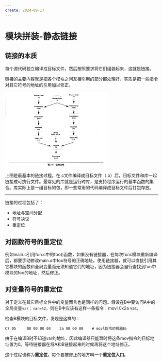 ```yaml
---
create: 2024-09-17
---
```

# 模块拼装-静态链接

## 链接的本质

每个源代码独立编译成目标文件，然后按照要求将它们组装起来，这就是链接。

链接的主要内容就是把各个模块之间互相引用的部分都处理好，实质是把一些指令对其它符号的地址的引用加以修正。

<img src="./assets/image-20240917145907645.png" alt="image-20240917145907645" style="zoom:33%;" />

上图是最基本的链接过程，在.c文件编译成目标文件（.o）后，目标文件和库一起链接成可执行文件。最常见的库就是运行时库，是支持程序运行的基本函数的集合。库实际上是一组目标的包，即一些常用的代码编译成目标文件后打包存放。

---

链接的过程包括了：

* 地址与空间分配
* 符号决议
* 重定位

## 对函数符号的重定位

例如main.c引用fun.c中的foo()函数，如果没有链接器，在每次func模块重新编译后，都要手动修改main.o中foo符号的正确地址。使用链接器，就可以直接引用其它模块的函数和全局变量而无须知道它们的地址，因为链接器会自行查找到fun中模块的foo的地址，然后修正。

## 对变量符号的重定位

对于定义在其它目标文件中的变量而言也是同样的问题。假设在B中要访问A中的全局变量`var`：`var=42`，则在B中应该有这样一条指令：movl 0x2a var。

检查B模块的目标文件，发现是这样的：

```
C7 05     00 00 00 00    2a 00 00 00	# movl指令的机器码
```

由于在编译B时不知道var的地址，因此编译器只能暂时将这条mov指令的目标地址置为0。等待链接器在将A和B链接起来的时候再将这个地址修正。

这个过程也称为**重定位**，每个要被修正的地方叫一个**重定位入口**。